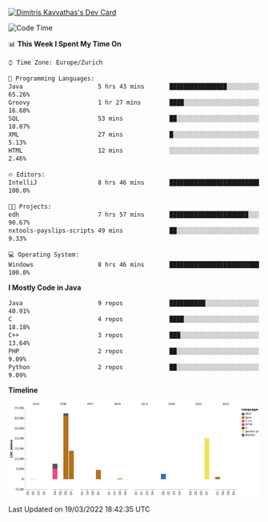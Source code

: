 <a href="https://app.daily.dev/JimR21"><img src="https://api.daily.dev/devcards/1a6ea627b9cf4de4a4f1b5f5cac8c85e.png?r=t8i" width="400" alt="Dimitris Kavvathas's Dev Card"/></a>

<!--START_SECTION:waka-->
![Code Time](http://img.shields.io/badge/Code%20Time-3%2C400%20hrs%2050%20mins-blue)

📊 **This Week I Spent My Time On** 

```text
⌚︎ Time Zone: Europe/Zurich

💬 Programming Languages: 
Java                     5 hrs 43 mins       ████████████████░░░░░░░░░   65.26% 
Groovy                   1 hr 27 mins        ████░░░░░░░░░░░░░░░░░░░░░   16.68% 
SQL                      53 mins             ██░░░░░░░░░░░░░░░░░░░░░░░   10.07% 
XML                      27 mins             █░░░░░░░░░░░░░░░░░░░░░░░░   5.13% 
HTML                     12 mins             ░░░░░░░░░░░░░░░░░░░░░░░░░   2.46%

🔥 Editors: 
IntelliJ                 8 hrs 46 mins       █████████████████████████   100.0%

🐱‍💻 Projects: 
edh                      7 hrs 57 mins       ██████████████████████░░░   90.67% 
nxtools-payslips-scripts 49 mins             ██░░░░░░░░░░░░░░░░░░░░░░░   9.33%

💻 Operating System: 
Windows                  8 hrs 46 mins       █████████████████████████   100.0%

```

**I Mostly Code in Java** 

```text
Java                     9 repos             ██████████░░░░░░░░░░░░░░░   40.91% 
C                        4 repos             ████░░░░░░░░░░░░░░░░░░░░░   18.18% 
C++                      3 repos             ███░░░░░░░░░░░░░░░░░░░░░░   13.64% 
PHP                      2 repos             ██░░░░░░░░░░░░░░░░░░░░░░░   9.09% 
Python                   2 repos             ██░░░░░░░░░░░░░░░░░░░░░░░   9.09%

```


**Timeline**

![Chart not found](https://raw.githubusercontent.com/JimR21/JimR21/master/charts/bar_graph.png) 


 Last Updated on 19/03/2022 18:42:35 UTC
<!--END_SECTION:waka-->

<!--
**JimR21/JimR21** is a ✨ _special_ ✨ repository because its `README.md` (this file) appears on your GitHub profile.

Here are some ideas to get you started:

- 🔭 I’m currently working on ...
- 🌱 I’m currently learning ...
- 👯 I’m looking to collaborate on ...
- 🤔 I’m looking for help with ...
- 💬 Ask me about ...
- 📫 How to reach me: ...
- 😄 Pronouns: ...
- ⚡ Fun fact: ...
-->
